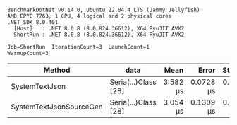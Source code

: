 ```

BenchmarkDotNet v0.14.0, Ubuntu 22.04.4 LTS (Jammy Jellyfish)
AMD EPYC 7763, 1 CPU, 4 logical and 2 physical cores
.NET SDK 8.0.401
  [Host]   : .NET 8.0.8 (8.0.824.36612), X64 RyuJIT AVX2
  ShortRun : .NET 8.0.8 (8.0.824.36612), X64 RyuJIT AVX2

Job=ShortRun  IterationCount=3  LaunchCount=1  
WarmupCount=3  

```
| Method                  | data                 | Mean     | Error     | StdDev    | Min      | Max      | Gen0   | Allocated |
|------------------------ |--------------------- |---------:|----------:|----------:|---------:|---------:|-------:|----------:|
| SystemTextJson          | Seria(...)Class [28] | 3.582 μs | 0.0728 μs | 0.0040 μs | 3.580 μs | 3.587 μs | 0.0229 |   2.07 KB |
| SystemTextJsonSourceGen | Seria(...)Class [28] | 3.054 μs | 0.1309 μs | 0.0072 μs | 3.050 μs | 3.063 μs | 0.0267 |    2.2 KB |
